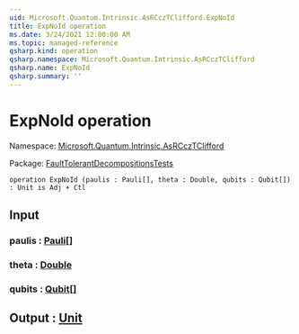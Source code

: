 ```yaml
---
uid: Microsoft.Quantum.Intrinsic.AsRCczTClifford.ExpNoId
title: ExpNoId operation
ms.date: 3/24/2021 12:00:00 AM
ms.topic: managed-reference
qsharp.kind: operation
qsharp.namespace: Microsoft.Quantum.Intrinsic.AsRCczTClifford
qsharp.name: ExpNoId
qsharp.summary: ''
---
```


# ExpNoId operation

Namespace: [Microsoft.Quantum.Intrinsic.AsRCczTClifford](xref:Microsoft.Quantum.Intrinsic.AsRCczTClifford)

Package: [FaultTolerantDecompositionsTests](https://nuget.org/packages/FaultTolerantDecompositionsTests)




```qsharp
operation ExpNoId (paulis : Pauli[], theta : Double, qubits : Qubit[]) : Unit is Adj + Ctl
```


## Input

### paulis : [Pauli](xref:microsoft.quantum.lang-ref.pauli)[]




### theta : [Double](xref:microsoft.quantum.lang-ref.double)




### qubits : [Qubit](xref:microsoft.quantum.lang-ref.qubit)[]





## Output : [Unit](xref:microsoft.quantum.lang-ref.unit)

